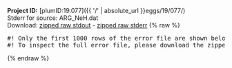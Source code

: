 **Project ID:** [plumID:19.077]({{ '/' | absolute_url }}eggs/19/077/)  
Stderr for source:  ARG_NeH.dat   
Download: [zipped raw stdout](ARG_NeH.dat.plumed_master.stdout.txt.zip) - [zipped raw stderr](ARG_NeH.dat.plumed_master.stderr.txt.zip) 
{% raw %}
<pre>
#! Only the first 1000 rows of the error file are shown below
#! To inspect the full error file, please download the zipped raw stderr file above
</pre>
{% endraw %}
